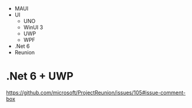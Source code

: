 - MAUI
- UI
  - UNO
  - WinUI 3
  - UWP
  - WPF
- .Net 6
- Reunion

# .Net 6 + UWP
https://github.com/microsoft/ProjectReunion/issues/105#issue-comment-box
